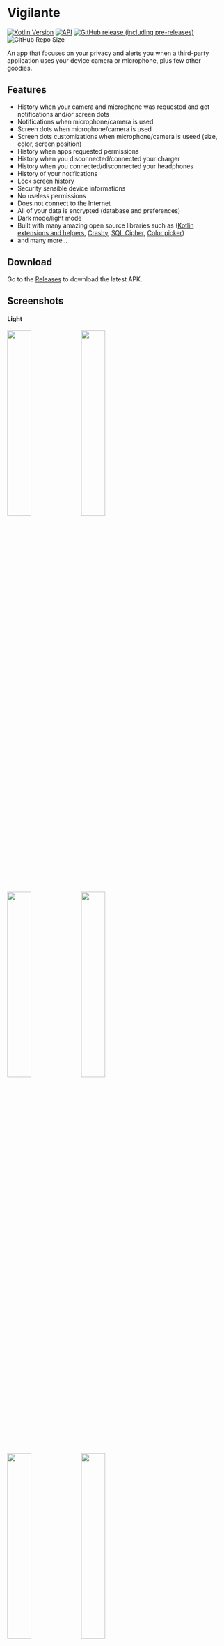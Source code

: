 # Vigilante

[![Kotlin Version](https://img.shields.io/badge/kotlin-1.4.10-blue.svg)](https://kotlinlang.org)
[![API](https://img.shields.io/badge/API-24%2B-brightgreen.svg?style=flat)](https://android-arsenal.com/api?level=21)
[![GitHub release (including pre-releases)](https://img.shields.io/github/v/release/CraZyLegenD/Vigilante?include_prereleases)](https://github.com/CraZyLegenD/Vigilante/releases/latest)
![GitHub Repo Size](https://img.shields.io/github/repo-size/CraZyLegenD/Vigilante)


An app that focuses on your privacy and alerts you when a third-party application uses your device camera or microphone, plus few other goodies.

## Features
- History when your camera and microphone was requested and get notifications and/or screen dots
- Notifications when microphone/camera is used
- Screen dots when microphone/camera is used
- Screen dots customizations when microphone/camera is useed (size, color, screen position)
- History when apps requested permissions
- History when you disconnected/connected your charger
- History when you connected/disconnected your headphones
- History of your notifications
- Lock screen history
- Security sensible device informations
- No useless permissions
- Does not connect to the Internet
- All of your data is encrypted (database and preferences)
- Dark mode/light mode
- Built with many amazing open source libraries such as ([Kotlin extensions and helpers](https://github.com/CraZyLegenD/Set-Of-Useful-Kotlin-Extensions-and-Helpers), [Crashy](https://github.com/CraZyLegenD/Crashy), [SQL Cipher](https://github.com/sqlcipher/android-database-sqlcipher), [Color picker](https://github.com/skydoves/ColorPickerView))
- and many more...

## Download

Go to the [Releases](https://github.com/CraZyLegenD/Vigilante/releases/latest) to download the latest APK.

## Screenshots

#### Light

<img src="https://raw.githubusercontent.com/CraZyLegenD/Vigilante/master/screenshots/screen_1.png" width="33%"> </img><img src="https://raw.githubusercontent.com/CraZyLegenD/Vigilante/master/screenshots/screen_2.png" width="33%"> </img><img src="https://raw.githubusercontent.com/CraZyLegenD/Vigilante/master/screenshots/screen_3.png" width="33%"></img> <img src="https://raw.githubusercontent.com/CraZyLegenD/Vigilante/master/screenshots/screen_4.png" width="33%"></img> <img src="https://raw.githubusercontent.com/CraZyLegenD/Vigilante/master/screenshots/screen_5.png" width="33%"></img> <img src="https://raw.githubusercontent.com/CraZyLegenD/Vigilante/master/screenshots/screen_6.png" width="33%"></img>
#### Dark

<img src="https://raw.githubusercontent.com/CraZyLegenD/Vigilante/master/screenshots/screen_7.png" width="33%"></img> <img src="https://raw.githubusercontent.com/CraZyLegenD/Vigilante/master/screenshots/screen_8.png" width="33%"></img> <img src="https://raw.githubusercontent.com/CraZyLegenD/Vigilante/master/screenshots/screen_9.png" width="33%"></img> <img src="https://raw.githubusercontent.com/CraZyLegenD/Vigilante/master/screenshots/screen_10.png" width="33%"></img> <img src="https://raw.githubusercontent.com/CraZyLegenD/Vigilante/master/screenshots/screen_11.png" width="33%"></img> <img src="https://raw.githubusercontent.com/CraZyLegenD/Vigilante/master/screenshots/screen_12.png" width="33%"></img>



## Built With 🛠

Some of the popular libraries and MVVM clean architecture used wit Room database as a source

* [Kotlin](https://kotlinlang.org/) - First class and official programming language for Android development.

* [Coroutines](https://kotlinlang.org/docs/reference/coroutines-overview.html) - Threads on steroids for Kotlin
* [Flow](https://kotlin.github.io/kotlinx.coroutines/kotlinx-coroutines-core/kotlinx.coroutines.flow/-flow/) - A cold asynchronous data stream that sequentially emits values and completes normally or with an exception.
* [StateFlow](https://kotlin.github.io/kotlinx.coroutines/kotlinx-coroutines-core/kotlinx.coroutines.flow/-state-flow/) - A live data replacement

* [Android JetPack](https://developer.android.com/jetpack) - Collection of libraries that help you design robust, testable, and maintainable apps.
  * [Paging3](https://developer.android.com/topic/libraries/architecture/paging) - Load and display small chunks of data at a time.
  * [ViewModel](https://developer.android.com/topic/libraries/architecture/viewmodel) - Stores UI-related data that isn't destroyed on UI changes.
  * [ViewBinding](https://developer.android.com/topic/libraries/view-binding) - A robust replacement for findViewById, kotlin sytnhetics and DataBinding
  * [Navigation Components](https://developer.android.com/guide/navigation/navigation-getting-started) - Navigate fragments as never easier before
  * [SavedStateHandle](https://developer.android.com/reference/androidx/lifecycle/SavedStateHandle) - A handle to saved state passed down to androidx.lifecycle.ViewModel. 
  * [Room](https://developer.android.google.cn/jetpack/androidx/releases/room) - Persistence library provides an abstraction layer over SQLite to allow for more robust database access while harnessing the full power of SQLite.
  * [Biometrics](https://developer.android.com/jetpack/androidx/releases/biometric) - Authenticate with biometrics or device credentials, and perform cryptographic operations. 
  * [Security](https://developer.android.com/jetpack/androidx/releases/security) - Safely manage keys and encrypt files and sharedpreferences. 
  * [Start-up](https://developer.android.com/jetpack/androidx/releases/startup) - Implement a straightforward, performant way to initialize components at app startup such as our crash reporting library [Crashy](https://github.com/CraZyLegenD/Crashy).
* [Material Components for Android](https://github.com/material-components/material-components-android) - Modular and customizable Material Design UI components for Android.
* [Dependency Injection](https://developer.android.com/training/dependency-injection) -
  * [Hilt-Dagger](https://dagger.dev/hilt/) - Standard library to incorporate Dagger dependency injection into an Android application.
  * [Hilt-ViewModel](https://developer.android.com/training/dependency-injection/hilt-jetpack) - DI for injecting `ViewModel`.

* Architecture
    * Clean Architecture
    * MVVM 
    * Offline with Room + SQL Cipher
* Tests - TBA

## Find this repository useful? ❤️

Support it by joining [stargazers](https://github.com/CraZyLegenD/Vigilante/stargazers) for this repository. 🌠

And [follow me](https://github.com/CraZyLegenD) or check my [blog](https://www.crazylegend.dev/) for my next creations! ⭐

## Contributions

Feature requests and translations are welcome

## License
[GNU General Public License v3.0](https://github.com/CraZyLegenD/Vigilante/blob/master/LICENSE)


